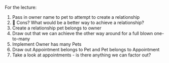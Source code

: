 For the lecture:

1. Pass in owner name to pet to attempt to create a relationship 
2. 🤔 Cons?  What would be a better way to achieve a relationship?
3. Create a relationship pet belongs to owner
4. Draw out that we can achieve the other way around for a full blown one-to-many
5. Implement Owner has many Pets
6. Draw out Appointment belongs to Pet and Pet belongs to Appointment 
7. Take a look at appointments - is there anything we can factor out?
